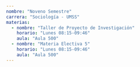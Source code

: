 ```yaml
---
nombre: "Noveno Semestre"
carrera: "Sociología - UMSS"
materias:
  - nombre: "Taller de Proyecto de Investigación"
    horario: "Lunes 08:15-09:46"
    aula: "Aula 500"
  - nombre: "Materia Electiva 5"
    horario: "Lunes 08:15-09:46"
    aula: "Aula 500"
---
```

